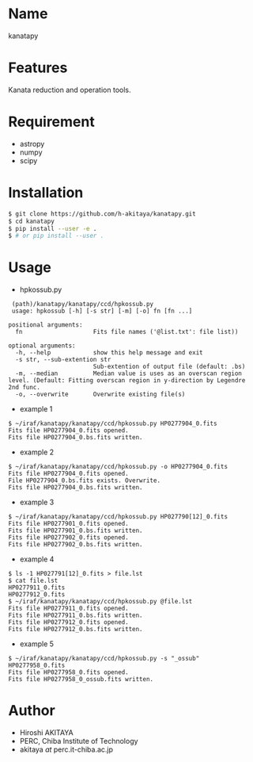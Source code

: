 # Name

kanatapy

# Features

Kanata reduction and operation tools.

# Requirement

* astropy
* numpy
* scipy

# Installation

```bash
$ git clone https://github.com/h-akitaya/kanatapy.git
$ cd kanatapy
$ pip install --user -e .
$ # or pip install --user .
```
# Usage

* hpkossub.py
```
 (path)/kanatapy/kanatapy/ccd/hpkossub.py
 usage: hpkossub [-h] [-s str] [-m] [-o] fn [fn ...]

positional arguments:
  fn                    Fits file names ('@list.txt': file list))

optional arguments:
  -h, --help            show this help message and exit
  -s str, --sub-extention str
                        Sub-extention of output file (default: .bs)
  -m, --median          Median value is uses as an overscan region level. (Default: Fitting overscan region in y-direction by Legendre 2nd func.
  -o, --overwrite       Overwrite existing file(s)
```
   * example 1
   ```
$ ~/iraf/kanatapy/kanatapy/ccd/hpkossub.py HP0277904_0.fits
Fits file HP0277904_0.fits opened.
Fits file HP0277904_0.bs.fits written.
   ```
   * example 2
   ```
$ ~/iraf/kanatapy/kanatapy/ccd/hpkossub.py -o HP0277904_0.fits
Fits file HP0277904_0.fits opened.
File HP0277904_0.bs.fits exists. Overwrite.
Fits file HP0277904_0.bs.fits written.
   ```
   * example 3
   ```
$ ~/iraf/kanatapy/kanatapy/ccd/hpkossub.py HP027790[12]_0.fits
Fits file HP0277901_0.fits opened.
Fits file HP0277901_0.bs.fits written.
Fits file HP0277902_0.fits opened.
Fits file HP0277902_0.bs.fits written.
   ```
   * example 4
   ```
$ ls -1 HP027791[12]_0.fits > file.lst
$ cat file.lst 
HP0277911_0.fits
HP0277912_0.fits
$ ~/iraf/kanatapy/kanatapy/ccd/hpkossub.py @file.lst
Fits file HP0277911_0.fits opened.
Fits file HP0277911_0.bs.fits written.
Fits file HP0277912_0.fits opened.
Fits file HP0277912_0.bs.fits written.
   ```
   * example 5
   ```
$ ~/iraf/kanatapy/kanatapy/ccd/hpkossub.py -s "_ossub" HP0277958_0.fits
Fits file HP0277958_0.fits opened.
Fits file HP0277958_0_ossub.fits written.
   ```
# Author

* Hiroshi AKITAYA
* PERC, Chiba Institute of Technology
* akitaya _at_ perc.it-chiba.ac.jp


